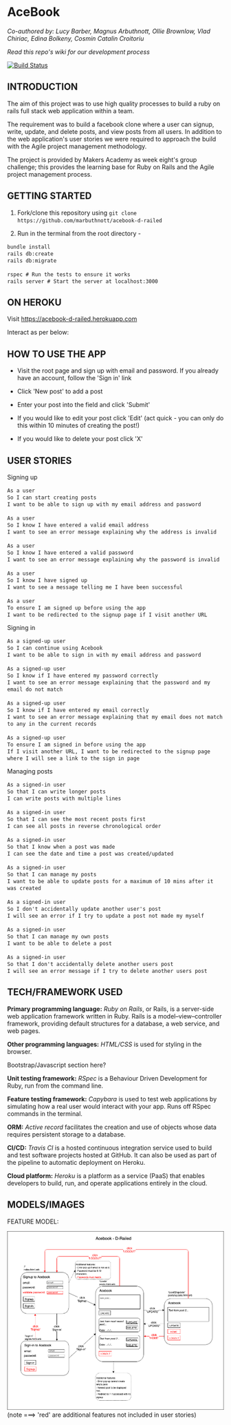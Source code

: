 # AceBook

*Co-authored by: Lucy Barber, Magnus Arbuthnott, Ollie Brownlow, Vlad Chiriac, Edina Bolkeny, Cosmin Catalin Croitoriu*

*Read this repo's wiki for our development process*

[![Build Status](https://travis-ci.org/marbuthnott/acebook-d-railed.svg?branch=master)](https://travis-ci.org/marbuthnott/acebook-d-railed)

## INTRODUCTION

The aim of this project was to use high quality processes to build a ruby on rails full stack web application within a team.

The requirement was to build a facebook clone where a user can signup, write, update, and delete posts, and view posts from all users. In addition to the web application's user stories we were required to approach the build with the Agile project management methodology.

The project is provided by Makers Academy as week eight's group challenge; this provides the learning base for Ruby on Rails and the Agile project management process.

## GETTING STARTED

1. Fork/clone this repository using `git clone https://github.com/marbuthnott/acebook-d-railed`

2. Run in the terminal from the root directory -

```
bundle install
rails db:create
rails db:migrate

rspec # Run the tests to ensure it works
rails server # Start the server at localhost:3000
```

## ON HEROKU

Visit https://acebook-d-railed.herokuapp.com

Interact as per below:

## HOW TO USE THE APP
- Visit the root page and sign up with email and password. If you already have an account, follow the 'Sign in' link

- Click 'New post' to add a post

- Enter your post into the field and click 'Submit'

- If you would like to edit your post click 'Edit' (act quick - you can only do this within 10 minutes of creating the post!)

- If you would like to delete your post click 'X'

## USER STORIES

Signing up
```
As a user
So I can start creating posts
I want to be able to sign up with my email address and password

As a user
So I know I have entered a valid email address
I want to see an error message explaining why the address is invalid

As a user
So I know I have entered a valid password
I want to see an error message explaining why the password is invalid

As a user
So I know I have signed up
I want to see a message telling me I have been successful

As a user
To ensure I am signed up before using the app
I want to be redirected to the signup page if I visit another URL
```

Signing in
```
As a signed-up user
So I can continue using Acebook
I want to be able to sign in with my email address and password

As a signed-up user
So I know if I have entered my password correctly
I want to see an error message explaining that the password and my email do not match

As a signed-up user
So I know if I have entered my email correctly
I want to see an error message explaining that my email does not match to any in the current records

As a signed-up user
To ensure I am signed in before using the app
If I visit another URL, I want to be redirected to the signup page where I will see a link to the sign in page
```

Managing posts
```
As a signed-in user
So that I can write longer posts
I can write posts with multiple lines

As a signed-in user
So that I can see the most recent posts first
I can see all posts in reverse chronological order

As a signed-in user
So that I know when a post was made
I can see the date and time a post was created/updated

As a signed-in user
So that I can manage my posts
I want to be able to update posts for a maximum of 10 mins after it was created

As a signed-in user
So I don't accidentally update another user's post
I will see an error if I try to update a post not made my myself

As a signed-in user
So that I can manage my own posts
I want to be able to delete a post

As a signed-in user
So that I don't accidentally delete another users post
I will see an error message if I try to delete another users post
```  

## TECH/FRAMEWORK USED

**Primary programming language:** *Ruby on Rails*, or Rails, is a server-side web application framework written in Ruby. Rails is a model–view–controller framework, providing default structures for a database, a web service, and web pages.

**Other programming languages:** *HTML/CSS* is used for styling in the browser.


Bootstrap/Javascript section here?


**Unit testing framework:** *RSpec* is a Behaviour Driven Development for Ruby, run from the command line.

**Feature testing framework:** *Capybara* is used to test web applications by simulating how a real user would interact with your app. Runs off RSpec commands in the terminal.

**ORM:** *Active record* facilitates the creation and use of objects whose data requires persistent storage to a database.

**CI/CD:** *Travis CI* is a hosted continuous integration service used to build and test software projects hosted at GitHub. It can also be used as part of the pipeline to automatic deployment on Heroku.

**Cloud platform:** *Heroku* is a platform as a service (PaaS) that enables developers to build, run, and operate applications entirely in the cloud.

## MODELS/IMAGES

FEATURE MODEL:

![Acebook-d-railed  feature model](./images/acebook_feature_diagram.png)
(note ===> 'red' are additional features not included in user stories)
 
